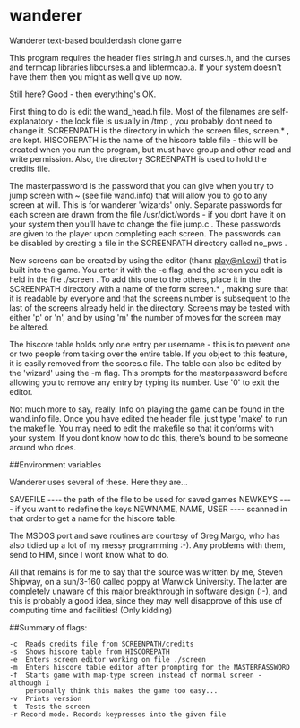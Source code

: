 # wanderer
Wanderer text-based boulderdash clone game

This program requires the header files string.h and curses.h, and
the curses and termcap libraries libcurses.a and libtermcap.a. If your
system doesn't have them then you might as well give up now.

Still here? Good - then everything's OK.

First thing to do is edit the wand_head.h file. Most of the filenames
are self-explanatory - the lock file is usually in /tmp , you probably
dont need to change it. SCREENPATH is the directory in which the screen
files, screen.* , are kept. HISCOREPATH is the name of the hiscore table
file - this will be created when you run the program, but must have group
and other read and write permission. Also, the directory SCREENPATH is used
to hold the credits file.

The masterpassword is the password that you can give when you try to
jump screen with ~ (see file wand.info) that will allow you to go to any
screen at will. This is for wanderer 'wizards' only. Separate passwords
for each screen are drawn from the file /usr/dict/words - if you dont have
it on your system then you'll have to change the file jump.c . These passwords
are given to the player upon completing each screen. The passwords can be
disabled by creating a file in the SCREENPATH directory called no_pws .

New screens can be created by using the editor (thanx play@nl.cwi) that
is built into the game. You enter it with the -e flag, and the screen you edit
is held in the file ./screen . To add this one to the others, place it in the
SCREENPATH directory with a name of the form screen.* , making sure that it is
readable by everyone and that the screens number is subsequent to the last of
the screens already held in the directory. Screens may be tested with
either 'p' or 'n', and by using 'm' the number of moves for the screen may be
altered.

The hiscore table holds only one entry per username - this is to
prevent one or two people from taking over the entire table.  If you object to
this feature, it is easily removed from the scores.c file. The table can also
be edited by the 'wizard' using the -m flag. This prompts for the
masterpassword before allowing you to remove any entry by typing its
number. Use '0' to exit the editor.

Not much more to say, really. Info on playing the game can be found in
the wand.info file. Once you have edited the header file, just type 'make'
to run the makefile. You may need to edit the makefile so that it conforms
with your system. If you dont know how to do this, there's bound to be
someone around who does.

##Environment variables

Wanderer uses several of these. Here they are...

SAVEFILE ---- the path of the file to be used for saved games
NEWKEYS  ---- if you want to redefine the keys
NEWNAME, NAME, USER ---- scanned in that order to get a name for the hiscore
                         table.

The MSDOS port and save routines are courtesy of Greg Margo, who has also
tidied up a lot of my messy programming :-). Any problems with them, send
to HIM, since I wont know what to do.

All that remains is for me to say that the source was written by me,
Steven Shipway,  on a sun/3-160 called poppy at Warwick University. The
latter are completely unaware of this major breakthrough in software
design (:-), and this is probably a good idea, since they may well disapprove
of this use of computing time and facilities! (Only kidding)

##Summary of flags:

    -c  Reads credits file from SCREENPATH/credits
    -s  Shows hiscore table from HISCOREPATH
    -e  Enters screen editor working on file ./screen
    -m  Enters hiscore table editor after prompting for the MASTERPASSWORD
    -f  Starts game with map-type screen instead of normal screen - although I
        personally think this makes the game too easy...
    -v  Prints version
    -t  Tests the screen
    -r Record mode. Records keypresses into the given file
